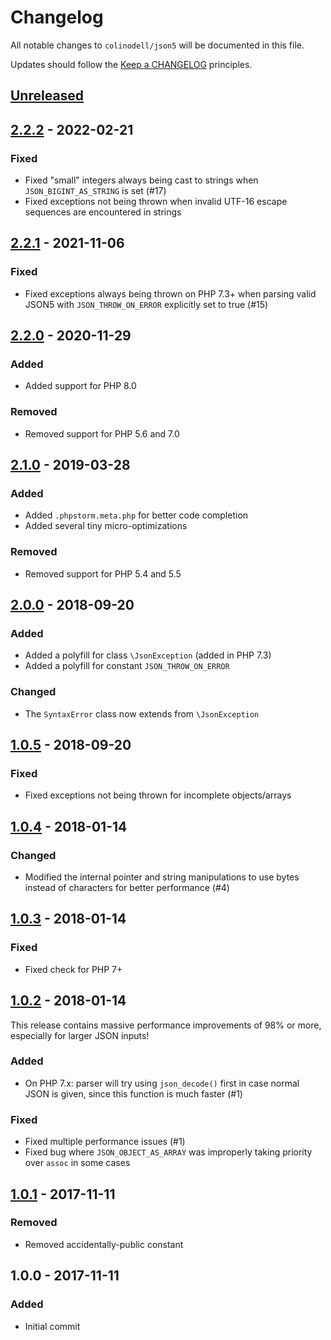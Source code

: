 # Changelog

All notable changes to `colinodell/json5` will be documented in this file.

Updates should follow the [Keep a CHANGELOG](http://keepachangelog.com/) principles.

## [Unreleased][unreleased]

## [2.2.2] - 2022-02-21

### Fixed
 - Fixed "small" integers always being cast to strings when `JSON_BIGINT_AS_STRING` is set (#17)
 - Fixed exceptions not being thrown when invalid UTF-16 escape sequences are encountered in strings

## [2.2.1] - 2021-11-06
### Fixed
 - Fixed exceptions always being thrown on PHP 7.3+ when parsing valid JSON5 with `JSON_THROW_ON_ERROR` explicitly set to true (#15)

## [2.2.0] - 2020-11-29
### Added
 - Added support for PHP 8.0

### Removed
 - Removed support for PHP 5.6 and 7.0

## [2.1.0] - 2019-03-28
### Added
 - Added `.phpstorm.meta.php` for better code completion
 - Added several tiny micro-optimizations

### Removed
 - Removed support for PHP 5.4 and 5.5

## [2.0.0] - 2018-09-20
### Added
 - Added a polyfill for class `\JsonException` (added in PHP 7.3)
 - Added a polyfill for constant `JSON_THROW_ON_ERROR`
### Changed
 - The `SyntaxError` class now extends from `\JsonException`

## [1.0.5] - 2018-09-20
### Fixed
 - Fixed exceptions not being thrown for incomplete objects/arrays

## [1.0.4] - 2018-01-14
### Changed
 - Modified the internal pointer and string manipulations to use bytes instead of characters for better performance (#4)

## [1.0.3] - 2018-01-14
### Fixed
 - Fixed check for PHP 7+

## [1.0.2] - 2018-01-14
This release contains massive performance improvements of 98% or more, especially for larger JSON inputs!

### Added
 - On PHP 7.x: parser will try using `json_decode()` first in case normal JSON is given, since this function is much faster (#1)

### Fixed
 - Fixed multiple performance issues (#1)
 - Fixed bug where `JSON_OBJECT_AS_ARRAY` was improperly taking priority over `assoc` in some cases

## [1.0.1] - 2017-11-11
### Removed
 - Removed accidentally-public constant

## 1.0.0 - 2017-11-11
### Added
 - Initial commit

[unreleased]: https://github.com/colinodell/json5/compare/v2.2.2...HEAD
[2.2.2]: https://github.com/colinodell/json5/compare/v2.2.1...v2.2.2
[2.2.1]: https://github.com/colinodell/json5/compare/v2.2.0...v2.2.1
[2.2.0]: https://github.com/colinodell/json5/compare/v2.1.0...v2.2.0
[2.1.0]: https://github.com/colinodell/json5/compare/v2.0.0...v2.1.0
[2.0.0]: https://github.com/colinodell/json5/compare/v1.0.5...v2.0.0
[1.0.5]: https://github.com/colinodell/json5/compare/v1.0.4...v1.0.5
[1.0.4]: https://github.com/colinodell/json5/compare/v1.0.3...v1.0.4
[1.0.3]: https://github.com/colinodell/json5/compare/v1.0.2...v1.0.3
[1.0.2]: https://github.com/colinodell/json5/compare/v1.0.1...v1.0.2
[1.0.1]: https://github.com/colinodell/json5/compare/v1.0.0...v1.0.1
